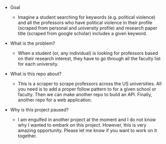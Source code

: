 - Goal
  - Imagine a student searching for keywords (e.g. political violence) and all the professors who have political violence in their profile (scraped from personal and university profile) and research paper title (scraped from google scholar) includes a given keyword. 
- What is the problem? 
  - When a student (or, any individual) is looking for professors based on their research interest, they have to go through all the faculty list for each university.

- What is this repo about?
  - This is a scraper to scrape professors across the US universities. All you need is to add a proper follow pattern to for a given school or faculty. Then we can make another repo to build an API. Finally, another repo for a web application. 

- Why is this project paused?
  - I am engulfed in another project at the moment and I do not know why I wanted to embark on this project. However, this is very amazing opportunity. Please let me know if you want to work on it together. 

